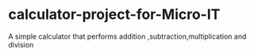 # calculator-project-for-Micro-IT
A simple calculator that performs addition ,subtraction,multiplication and division
